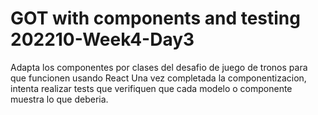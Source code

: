 # GOT with components and testing 202210-Week4-Day3

Adapta los componentes por clases del desafio de juego de tronos para que funcionen usando React
Una vez completada la componentizacion, intenta realizar tests que verifiquen que cada modelo o componente muestra lo que deberia.

